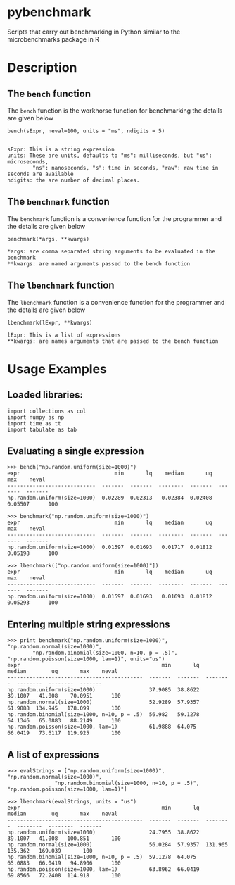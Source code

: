 pybenchmark
===========

Scripts that carry out benchmarking in Python similar to the microbenchmarks package in R

# Description

## The `bench` function
The `bench` function is the workhorse function for benchmarking the details are given below

```
bench(sExpr, neval=100, units = "ms", ndigits = 5)


sExpr: This is a string expression
units: These are units, defaults to "ms": milliseconds, but "us": microseconds,
        "ns": nanoseconds, "s": time in seconds, "raw": raw time in seconds are available
ndigits: the are number of decimal places.
```

## The `benchmark` function

The `benchmark` function is a convenience function for the programmer and the details 
are given below

```
benchmark(*args, **kwargs)

*args: are comma separated string arguments to be evaluated in the benchmark
**kwargs: are named arguments passed to the bench function
```

## The `lbenchmark` function

The `lbenchmark` function is a convenience function for the programmer and the details 
are given below


```
lbenchmark(lExpr, **kwargs)

lExpr: This is a list of expressions
**kwargs: are names arguments that are passed to the bench function
```

# Usage Examples

## Loaded libraries:

```
import collections as col
import numpy as np
import time as tt
import tabulate as tab
```

## Evaluating a single expression

```
>>> bench("np.random.uniform(size=1000)")
expr                              min       lq    median       uq      max    neval
----------------------------  -------  -------  --------  -------  -------  -------
np.random.uniform(size=1000)  0.02289  0.02313   0.02384  0.02408  0.05507      100

>>> benchmark("np.random.uniform(size=1000)")
expr                              min       lq    median       uq      max    neval
----------------------------  -------  -------  --------  -------  -------  -------
np.random.uniform(size=1000)  0.01597  0.01693   0.01717  0.01812  0.05198      100

>>> lbenchmark(["np.random.uniform(size=1000)"])
expr                              min       lq    median       uq      max    neval
----------------------------  -------  -------  --------  -------  -------  -------
np.random.uniform(size=1000)  0.01597  0.01693   0.01693  0.01812  0.05293      100
```

## Entering multiple string expressions

```
>>> print benchmark("np.random.uniform(size=1000)", "np.random.normal(size=1000)",
        "np.random.binomial(size=1000, n=10, p = .5)", "np.random.poisson(size=1000, lam=1)", units="us")
expr                                             min       lq    median        uq       max    neval
-------------------------------------------  -------  -------  --------  --------  --------  -------
np.random.uniform(size=1000)                 37.9085  38.8622   39.1007   41.008    70.0951      100
np.random.normal(size=1000)                  52.9289  57.9357   61.9888  134.945   178.099       100
np.random.binomial(size=1000, n=10, p = .5)  56.982   59.1278   64.1346   65.0883   88.2149      100
np.random.poisson(size=1000, lam=1)          61.9888  64.075    66.0419   73.6117  119.925       100
```

## A list of expressions

```
>>> evalStrings = ["np.random.uniform(size=1000)", "np.random.normal(size=1000)",
               "np.random.binomial(size=1000, n=10, p = .5)", "np.random.poisson(size=1000, lam=1)"]

>>> lbenchmark(evalStrings, units = "us")
expr                                             min       lq    median        uq       max    neval
-------------------------------------------  -------  -------  --------  --------  --------  -------
np.random.uniform(size=1000)                 24.7955  38.8622   39.1007   41.008   100.851       100
np.random.normal(size=1000)                  56.0284  57.9357  131.965   135.362   169.039       100
np.random.binomial(size=1000, n=10, p = .5)  59.1278  64.075    65.0883   66.0419   94.8906      100
np.random.poisson(size=1000, lam=1)          63.8962  66.0419   69.8566   72.2408  114.918       100
```
